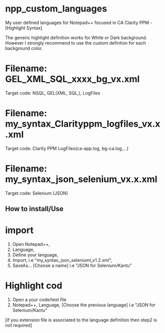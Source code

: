 # npp_custom_languages
My user defined languages for Notepad++ focused in CA Clarity PPM - [Highlight Syntax]

The generic highlight definition works for White or Dark background. However I strongly recommend to use the custom defintion for each background color.


# Filename: GEL_XML_SQL_xxxx_bg_vx.xml  
Target code: NSQL, GEL(XML, SQL,), LogFiles

# Filename: my_syntax_Clarityppm_logfiles_vx.x.xml  
Target code: Clarity PPM LogFiles(ca-app.log, bg-ca.log,...)

# Filename: my_syntax_json_selenium_vx.x.xml 
Target code: Selenium (JSON) 

## How to install/Use

# import
1) Open Notepad++, 
2) Language, 
3) Define your language, 
4) Import, i.e "my_syntax_json_seleniuml_v1.2.xml", 
5) SaveAs... [Choose a name] i.e "JSON for Selenium/Kantu"

# Highlight cod
1) Open a your code/text file 
2) Notepad++, Language, [Choose the previous language] i.e "JSON for Selenium/Kantu"

[if you extension file is associated to the language definition then step2 is not required]
